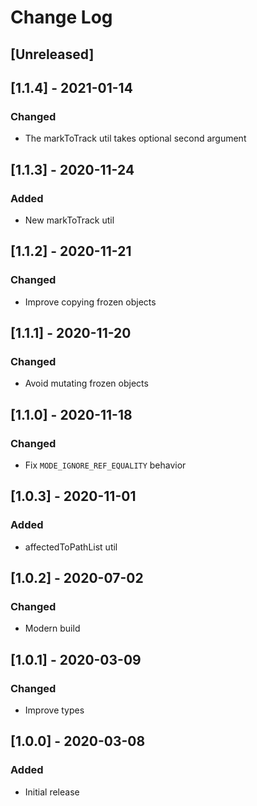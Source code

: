 # Change Log

## [Unreleased]

## [1.1.4] - 2021-01-14
### Changed
- The markToTrack util takes optional second argument

## [1.1.3] - 2020-11-24
### Added
- New markToTrack util

## [1.1.2] - 2020-11-21
### Changed
- Improve copying frozen objects

## [1.1.1] - 2020-11-20
### Changed
- Avoid mutating frozen objects

## [1.1.0] - 2020-11-18
### Changed
- Fix `MODE_IGNORE_REF_EQUALITY` behavior

## [1.0.3] - 2020-11-01
### Added
- affectedToPathList util

## [1.0.2] - 2020-07-02
### Changed
- Modern build

## [1.0.1] - 2020-03-09
### Changed
- Improve types

## [1.0.0] - 2020-03-08
### Added
- Initial release
